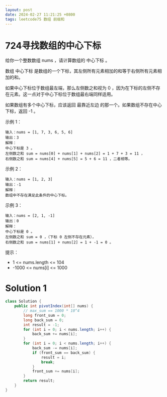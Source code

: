 ```yaml
---
layout: post
date: 2024-02-27 11:21:25 +0800
tags: leetcode75 数组 前缀和
---
```


# 724寻找数组的中心下标

给你一个整数数组 nums ，请计算数组的 中心下标 。

数组 中心下标 是数组的一个下标，其左侧所有元素相加的和等于右侧所有元素相加的和。

如果中心下标位于数组最左端，那么左侧数之和视为 0 ，因为在下标的左侧不存在元素。这一点对于中心下标位于数组最右端同样适用。

如果数组有多个中心下标，应该返回 最靠近左边 的那一个。如果数组不存在中心下标，返回 -1 。

示例 1：
```
输入：nums = [1, 7, 3, 6, 5, 6]
输出：3
解释：
中心下标是 3 。
左侧数之和 sum = nums[0] + nums[1] + nums[2] = 1 + 7 + 3 = 11 ，
右侧数之和 sum = nums[4] + nums[5] = 5 + 6 = 11 ，二者相等。
```
示例 2：
```
输入：nums = [1, 2, 3]
输出：-1
解释：
数组中不存在满足此条件的中心下标。
```
示例 3：
```
输入：nums = [2, 1, -1]
输出：0
解释：
中心下标是 0 。
左侧数之和 sum = 0 ，（下标 0 左侧不存在元素），
右侧数之和 sum = nums[1] + nums[2] = 1 + -1 = 0 。
```

提示：
+ 1 <= nums.length <= 104
+ -1000 <= nums[i] <= 1000

# Solution 1

``` java
class Solution {
    public int pivotIndex(int[] nums) {
        // max_sum == 1000 * 10^4
        long front_sum = 0;
        long back_sum = 0;
        int result = -1;
        for (int i = 0; i < nums.length; i++) {
            back_sum += nums[i];
        }
        for (int i = 0; i < nums.length; i++) {
            back_sum -= nums[i];
            if (front_sum == back_sum) {
                result = i;
                break;
            }
            front_sum += nums[i];
        }
        return result;
    }
}
```
